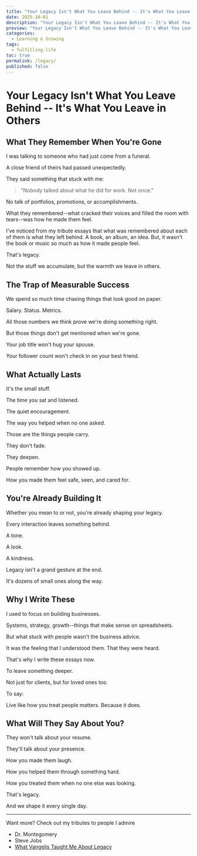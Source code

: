 ```yaml
---
title: "Your Legacy Isn't What You Leave Behind -- It's What You Leave in Others"
date: 2025-10-01
description: "Your Legacy Isn't What You Leave Behind -- It's What You Leave in Others"
preview: "Your Legacy Isn't What You Leave Behind -- It's What You Leave in Others" 
categories: 
  - Learning & Growing
tags:
  - fulfilling-life
toc: true
permalink: /legacy/
published: false
---
```

# Your Legacy Isn't What You Leave Behind -- It's What You Leave in Others

## What They Remember When You're Gone

I was talking to someone who had just come from a funeral.

A close friend of theirs had passed unexpectedly.

They said something that stuck with me:  

> "Nobody talked about what he did for work. Not once."

No talk of portfolios, promotions, or accomplishments.

What they remembered--what cracked their voices and filled the room with tears--was how he made them feel.

I've noticed from my tribute essays that what was remembered about each of them is what they left behind. A book, an album, an idea. But, it wasn't the book or music so much as how it made people feel.  

That's legacy.

Not the stuff we accumulate, but the warmth we leave in others.

## The Trap of Measurable Success

We spend so much time chasing things that look good on paper.

Salary. Status. Metrics.

All those numbers we think prove we're doing something right.

But those things don't get mentioned when we're gone.

Your job title won't hug your spouse.

Your follower count won't check in on your best friend.

## What Actually Lasts

It's the small stuff.

The time you sat and listened.

The quiet encouragement.

The way you helped when no one asked.

Those are the things people carry.

They don't fade.

They deepen.

People remember how you showed up.

How you made them feel safe, seen, and cared for.

## You're Already Building It

Whether you mean to or not, you're already shaping your legacy.

Every interaction leaves something behind.

A tone.

A look.

A kindness.

Legacy isn't a grand gesture at the end.

It's dozens of small ones along the way.

## Why I Write These

I used to focus on building businesses.

Systems, strategy, growth--things that make sense on spreadsheets.

But what stuck with people wasn't the business advice.

It was the feeling that I understood them. That they were heard.

That's why I write these essays now.

To leave something deeper.

Not just for clients, but for loved ones too.

To say:

Live like how you treat people matters. Because it does.

## What Will They Say About You?

They won't talk about your resume.

They'll talk about your presence.

How you made them laugh.

How you helped them through something hard.

How you treated them when no one else was looking.

That's legacy.

And we shape it every single day.

---
Want more? Check out my tributes to people I admire
- Dr. Montegomery
- Steve Jobs
- [What Vangelis Taught Me About Legacy](/vanglies/)
